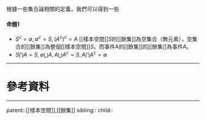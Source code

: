 根據一些集合論相關的定義，我們可以得到一些

#### 命題1
- $S^c=\emptyset,\emptyset^c=S,(A^c)^c=A$
[[樣本空間]]$S$的[[餘集]]為空集合（無元素），空集合的[[餘集]]為整個[[樣本空間]]$S$。而事件A的[[餘集]]的[[餘集]]為事件A。
- $S\bigcap A=S,\emptyset\bigcup A,A\bigcup A^c=S,A\bigcap A^c=\emptyset$
- - -
# 參考資料

- - -
parent::[[樣本空間]],[[餘集]]
sibling::
child::